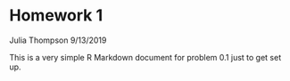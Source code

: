 Homework 1
================
Julia Thompson
9/13/2019

This is a very simple R Markdown document for problem 0.1 just to get
set up.
